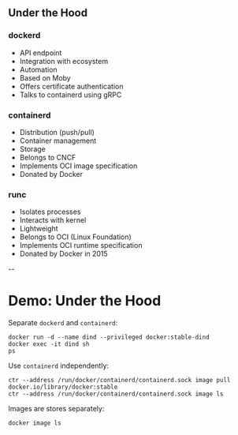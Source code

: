 <!-- .slide: class="two_column_list" -->

## Under the Hood

### dockerd

- API endpoint
- Integration with ecosystem
- Automation
- Based on Moby
- Offers certificate authentication
- Talks to containerd using gRPC

### containerd

- Distribution (push/pull)
- Container management
- Storage
- Belongs to CNCF
- Implements OCI image specification
- Donated by Docker

### runc

- Isolates processes
- Interacts with kernel
- Lightweight
- Belongs to OCI (Linux Foundation)
- Implements OCI runtime specification
- Donated by Docker in 2015

--

# Demo: Under the Hood

Separate `dockerd` and `containerd`:

```
docker run -d --name dind --privileged docker:stable-dind
docker exec -it dind sh
ps
```

Use `containerd` independently:

```
ctr --address /run/docker/containerd/containerd.sock image pull docker.io/library/docker:stable
ctr --address /run/docker/containerd/containerd.sock image ls
```

Images are stores separately:

```
docker image ls
```